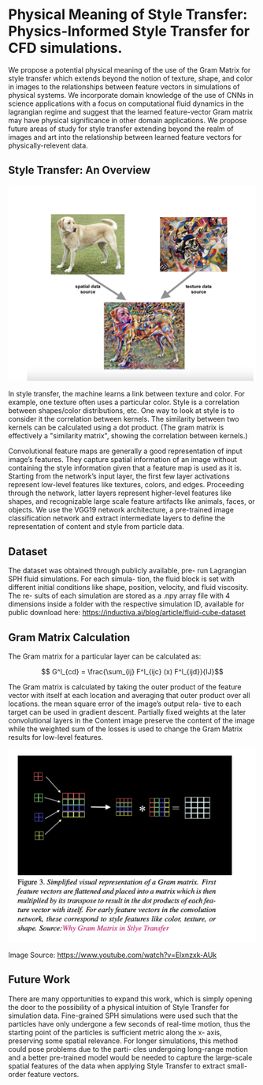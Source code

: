 # Physical Meaning of Style Transfer: Physics-Informed Style Transfer for CFD simulations.

We propose a potential physical meaning of the use
of the Gram Matrix for style transfer which extends beyond
the notion of texture, shape, and color in images to the relationships between feature vectors in simulations of physical
systems. We incorporate domain knowledge of the use of
CNNs in science applications with a focus on computational
fluid dynamics in the lagrangian regime and suggest that the
learned feature-vector Gram matrix may have physical significance in other domain applications. We propose future
areas of study for style transfer extending beyond the realm
of images and art into the relationship between learned feature vectors for physically-relevent data.


## Style Transfer: An Overview

![image](st_ex.png)

In style transfer, the machine learns a link between texture and color. For example, one texture often uses a particular color. Style is a correlation between shapes/color distributions, etc. One way to look at style is to consider it the correlation between kernels. The similarity between two kernels can be calculated using a dot product. (The gram matrix is effectively a "similarity matrix", showing the correlation between kernels.)

Convolutional feature maps are generally a good representation of input image’s features. They capture spatial
information of an image without containing the style information given that a feature map is used as it is. Starting from the network’s input layer, the first few layer
activations represent low-level features like textures, colors,
and edges. Proceeding through the network, latter layers
represent higher-level features like shapes, and recognizable
large scale feature artifacts like animals, faces, or objects.
We use the VGG19 network architecture, a pre-trained image classification network and extract intermediate layers to
define the representation of content and style from particle
data.

## Dataset 

The dataset was obtained through publicly available, pre-
run Lagrangian SPH fluid simulations. For each simula-
tion, the fluid block is set with different initial conditions
like shape, position, velocity, and fluid viscosity. The re-
sults of each simulation are stored as a .npy array file with
4 dimensions inside a folder with the respective simulation
ID, available for public download here: https://inductiva.ai/blog/article/fluid-cube-dataset

## Gram Matrix Calculation 

 The Gram matrix for a particular layer can be calculated as:

$$ G^l_{cd} = \frac{\sum_{ij} F^l_{ijc} (x) F^l_{ijd}}{IJ}$$

The Gram matrix is calculated by taking the outer product of
the feature vector with itself at each location and averaging
that outer product over all locations. the mean square error of the image’s output rela-
tive to each target can be used in gradient descent. Partially
fixed weights at the later convolutional layers in the Content
image preserve the content of the image while the weighted
sum of the losses is used to change the Gram Matrix results
for low-level features.


![image](gram.png)

Image Source: https://www.youtube.com/watch?v=Elxnzxk-AUk

## Future Work

There are many opportunities to expand this work, which
is simply opening the door to the possibility of a physical intuition of Style Transfer for simulation data. Fine-grained
SPH simulations were used such that the particles have only
undergone a few seconds of real-time motion, thus the starting point of the particles is sufficient metric along the x-
axis, preserving some spatial relevance. For longer simulations, this method could pose problems due to the parti-
cles undergoing long-range motion and a better pre-trained
model would be needed to capture the large-scale spatial
features of the data when applying Style Transfer to extract
small-order feature vectors. 

